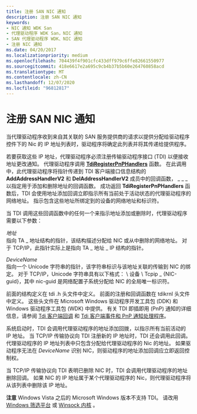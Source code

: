 ```yaml
---
title: 注册 SAN NIC 通知
description: 注册 SAN NIC 通知
keywords:
- NIC 通知 WDK San
- 代理驱动程序 WDK San，NIC 通知
- SAN 代理驱动程序 WDK、NIC 通知
- 注册 NIC 通知
ms.date: 04/20/2017
ms.localizationpriority: medium
ms.openlocfilehash: 704439f4f901cfc433dff979c6ffe82661550977
ms.sourcegitcommit: 418e6617e2a695c9cb4b37b5b60e264760858acd
ms.translationtype: MT
ms.contentlocale: zh-CN
ms.lasthandoff: 12/07/2020
ms.locfileid: "96812817"
---
```

# <a name="registering-for-san-nic-notifications"></a>注册 SAN NIC 通知





当代理驱动程序收到来自其关联的 SAN 服务提供商的请求以提供分配给驱动程序控件下的 Nic 的 IP 地址列表时，驱动程序将确定此列表并将其传递给提供程序。

若要获取这些 IP 地址，代理驱动程序必须注册传输驱动程序接口 (TDI) 以便接收地址更改通知。 代理驱动程序调用 [**TdiRegisterPnPHandlers**](/previous-versions/windows/hardware/network/ff565062(v=vs.85)) 函数。 在此调用中，此代理驱动程序将指针传递到 TDI 客户端接口信息结构的 **AddAddressHandlerV2** 和 **DelAddressHandlerV2** 成员中的回调函数， \_ \_ \_ 以指定用于添加和删除地址的回调函数。 成功返回 **TdiRegisterPnPHandlers** 函数后，TDI 会使用地址添加回调立即指示所有当前处于活动状态的代理驱动程序的网络地址。 指示包含这些地址所绑定到的设备的网络地址和标识符。

当 TDI 调用这些回调函数中的任何一个来指示地址添加或删除时，代理驱动程序需要以下参数：

<a href="" id="address"></a>*地址*  
指向 TA \_ 地址结构的指针，该结构描述分配给 NIC 或从中删除的网络地址。 对于 TCP/IP，此指针实际上是指向 TA \_ 地址 \_ IP 结构的指针。

<a href="" id="devicename"></a>*DeviceName*  
指向一个 Unicode 字符串的指针，该字符串标识与该地址关联的传输到 NIC 的绑定。 对于 TCP/IP，Unicode 字符串具有以下格式： \\ 设备 \\ Tcpip \_ {NIC-guid}，其中 nic-guid 是网络配置子系统分配给 NIC 的全局唯一标识符。

前面的结构定义在 tdi .h 头文件中定义。 前面的注册和回调函数在 tdikrnl 头文件中定义。 这些头文件在 Microsoft Windows 驱动程序开发工具包 (DDK) 和 Windows 驱动程序工具包 (WDK) 中提供。 有关 TDI 即插即用 (PnP) 通知的详细信息，请参阅 [Tdi 客户端回调](/previous-versions/windows/hardware/network/ff565081(v=vs.85)) 和 [Tdi 客户端事件和 PnP 通知处理程序](/previous-versions/windows/hardware/network/ff565082(v=vs.85))。

系统启动时，TDI 会调用代理驱动程序的地址添加回拨，以指示所有当前活动的 IP 地址。 当 TCP/IP 传输协议向 TDI 注册新的 IP 地址时，TDI 还会调用此回调。 代理驱动程序的 IP 地址列表中只包含分配给代理驱动程序的 Nic 的地址。 如果驱动程序无法在 *DeviceName* 识别 NIC，则驱动程序的地址添加回调应立即返回控制权。

当 TCP/IP 传输协议向 TDI 表明已删除 NIC 时，TDI 会调用代理驱动程序的地址删除回调。 如果 NIC 的 IP 地址属于某个代理驱动程序的 Nic，则代理驱动程序将从该列表中删除该 IP 地址。

**注意**  Windows Vista 之后的 Microsoft Windows 版本不支持 TDI。 请改用 [Windows 筛选平台](/windows-hardware/drivers/ddi/_netvista/) 或 [Winsock 内核](/windows-hardware/drivers/ddi/_netvista/) 。

 

 

